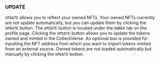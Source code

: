 ### UPDATE

`UPDATE` allows you to reflect your owned NFTs. Your owned NFTs currently are not update automatically, but you can update them by clicking the `UPDATE` button. The `UPDATE` button is located under the `OWNED` tab on the profile page. Clicking the `UPDATE` button allows you to update the tokens owned and minted in the CollectiVerse. An optional box is provided for inputting the NFT address from which you want to import tokens minted from an external source. Owned tokens are not loaded automatically but manually by clicking the `UPDATE` button.
